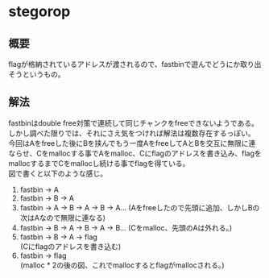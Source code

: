 # stegorop
## 概要
flagが格納されているアドレスが渡されるので、fastbinで遊んでどうにか取り出そうというもの。   
## 解法
fastbinはdouble free対策で連続して同じチャンクをfreeできないようである。  
しかし調べた限りでは、それにさえ気をつければ解法は複数存在するっぽい。  
今回はAをfreeした後にBを挟んでもう一度AをfreeしてAとBを交互に無限に連ならせ、Cをmallocする事でAをmalloc、Cにflagのアドレスを書き込み、flagをmallocするまでCをmallocし続ける事でflagを得ている。  
図で書くと以下のような感じ。  
1. fastbin -> A
2. fastbin -> B -> A
3. fastbin -> A -> B -> A -> B -> A...
(Aをfreeしたので先頭に追加、しかしBの次はAなので無限に連なる)
4. fastbin -> B -> A -> B -> A -> B...
(Cをmalloc、先頭のAは外れる。)
5. fastbin -> B -> A -> flag  
(Cにflagのアドレスを書き込む)
6. fastbin -> flag  
(malloc * 2の後の図、これでmallocするとflagがmallocされる。)